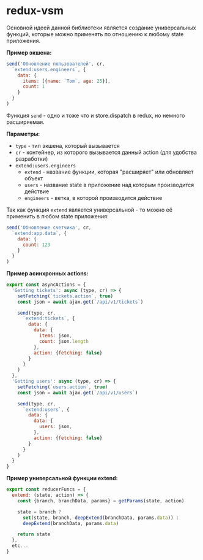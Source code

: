 # redux-vsm

Основной идеей данной библиотеки является создание универсальных функций, которые можно применять
по отношению к любому state приложения.

**Пример экшена:**
```js
send('Обновление пользователей', cr,
  `extend:users.engineers`, {
    data: {
      items: [{name: `Tom`, age: 25}],
      count: 1
    }
  }
)
```
Функция `send` - одно и тоже что и store.dispatch в redux, но немного расширяемая.

**Параметры:**
- `type` - тип экшена, который вызывается
- `cr` - контейнер, из которого вызывается данный action (для удобства разработки)
- `extend:users.engineers`
  - `extend` - название функции, которая "расширяет" или обновляет объект<br />
  - `users` - название state в приложение над которым производится действие<br />
  - `engineers` - ветка, в которой производится действие<br />

Так как функция `extend` является универсальной - то можно её применить в любом state приложения:
```js
send('Обновление счетчика', cr,
  `extend:app.data`, {
    data: {
      count: 123
    }
  }
)
```

**Пример асинхронных actions:**
```js
export const asyncActions = {
  'Getting tickets': async (type, cr) => {
    setFetching(`tickets.action`, true)
    const json = await ajax.get(`/api/v1/tickets`)

    send(type, cr,
      `extend:tickets`, {
        data: {
          data: {
            items: json,
            count: json.length
          },
          action: {fetching: false}
        }
      }
    )
  },
  'Getting users': async (type, cr) => {
    setFetching(`users.action`, true)
    const json = await ajax.get(`/api/v1/users`)

    send(type, cr,
      `extend:users`, {
        data: {
          data: {
            users: json,
          },
          action: {fetching: false}
        }
      }
    )
  }
}
```

**Пример универсальной функции extend:**
```js
export const reducerFuncs = {
  extend: (state, action) => {
    const {branch, branchData, params} = getParams(state, action)

    state = branch ?
      set(state, branch, deepExtend(branchData, params.data)) :
      deepExtend(branchData, params.data)

    return state
  },
  etc...
}
```
